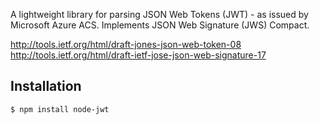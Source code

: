 A lightweight library for parsing JSON Web Tokens (JWT) - as issued by Microsoft Azure ACS.
Implements JSON Web Signature (JWS) Compact.

http://tools.ietf.org/html/draft-jones-json-web-token-08
http://tools.ietf.org/html/draft-ietf-jose-json-web-signature-17

## Installation

    $ npm install node-jwt